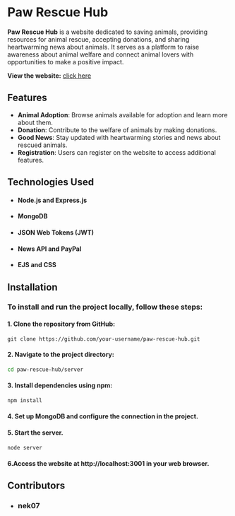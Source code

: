 # Paw Rescue Hub

**Paw Rescue Hub** is a website dedicated to saving animals, providing resources for animal rescue, accepting donations, and sharing heartwarming news about animals. It serves as a platform to raise awareness about animal welfare and connect animal lovers with opportunities to make a positive impact.

**View the website:** [click here](pawrescue-hub-project.onrender.com)



## Features
- **Animal Adoption**: Browse animals available for adoption and learn more about them.
- **Donation**: Contribute to the welfare of animals by making donations.
- **Good News**: Stay updated with heartwarming stories and news about rescued animals.
- **Registration**: Users can register on the website to access additional features.


## Technologies Used
- #### Node.js and Express.js
- #### MongoDB
- #### JSON Web Tokens (JWT)
- #### News API and PayPal
- #### EJS and CSS


## Installation
### To install and run the project locally, follow these steps:

#### 1. Clone the repository from GitHub:
   ```git
   git clone https://github.com/your-username/paw-rescue-hub.git
   ```
#### 2. Navigate to the project directory:
   ```bash
   cd paw-rescue-hub/server
   ```
#### 3. Install dependencies using npm:
   ```bash
   npm install
   ```

#### 4. Set up MongoDB and configure the connection in the project.

#### 5. Start the server.
   ```bash
   node server
   ```

#### 6.Access the website at http://localhost:3001 in your web browser.


## Contributors
* ### nek07
